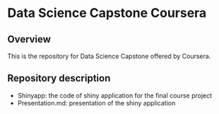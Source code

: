 # Data Science Capstone Coursera

## Overview
This is the repository for Data Science Capstone offered by Coursera.

## Repository description
- Shinyapp: the code of shiny application for the final course project 
- Presentation.md: presentation of the shiny application
